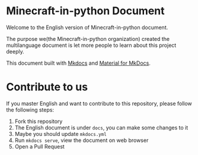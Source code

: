 # Minecraft-in-python Document
Welcome to the English version of Minecraft-in-python document.

The purpose we(the Minecraft-in-python organization) created the multilanguage document is let more people
to learn about this project deeply.

This document built with [Mkdocs](https://www.mkdocs.org/) and [Material for MkDocs](https://squidfunk.github.io/mkdocs-material/).

# Contribute to us
If you master English and want to contribute to this repository, please follow the following steps:

1. Fork this repository
2. The English document is under `docs`, you can make some changes to it
3. Maybe you should update `mkdocs.yml`
4. Run `mkdocs serve`, view the document on web browser
5. Open a Pull Request
